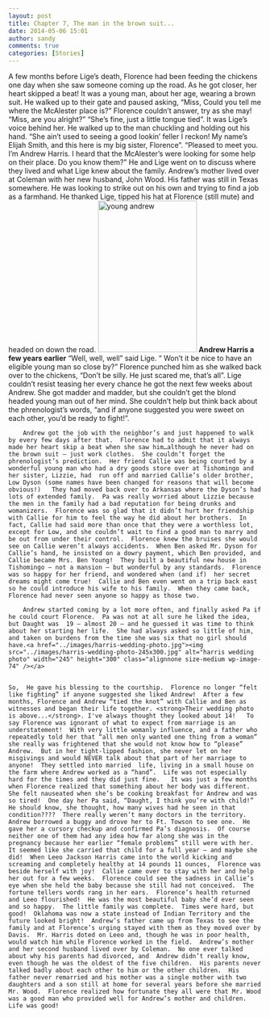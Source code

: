 ```yaml
---
layout: post
title: Chapter 7, The man in the brown suit...
date: 2014-05-06 15:01
author: sandy
comments: true
categories: [Stories]
---
```


 A few months before Lige’s death, Florence had been feeding the chickens one day when she saw someone coming up the road.  As he got closer, her heart skipped a beat!  It was a young man, about her age, wearing a brown suit.  He walked up to their gate and paused asking, “Miss, Could you tell me where the McAlester place is?”  Florence couldn’t answer, try as she may!  “Miss, are you alright?”  “She’s fine, just a little tongue tied”.  It was Lige’s voice behind her.  He walked up to the man chuckling and holding out his hand. “She ain’t used to seeing a good lookin’ feller I reckon!  My name’s Elijah Smith, and this here is my big sister, Florence”.    “Pleased to meet you.   I’m Andrew Harris.  I heard that the McAlester’s were looking for some help on their place.  Do you know them?”   He and Lige went on to discuss where they lived and what Lige knew about the family.  Andrew’s mother lived over at Coleman with her new husband, John Wood.  His father was still in Texas somewhere.  He was looking to strike out on his own and trying to find a job as a farmhand.  He thanked Lige, tipped his hat at Florence (still mute) and headed on down the road.
<a href="http://brownsuit.ryan-day.com/wp-content/uploads/sites/10/2014/05/young-andrew.jpg"><img src="http://brownsuit.ryan-day.com/wp-content/uploads/sites/10/2014/05/young-andrew-196x300.jpg" alt="young andrew" width="196" height="300" class="alignnone size-medium wp-image-93" /></a>
<strong>Andrew Harris a few years earlier</strong>
“Well, well, well” said Lige. “ Won’t it be nice to have an eligible young man so close by?”  Florence punched him as she walked back over to the chickens, “Don’t be silly.  He just scared me, that’s all”.  Lige couldn’t resist teasing her every chance he got the next few weeks about Andrew.  She got madder and madder, but she couldn’t get the blond headed young man out of her mind.  She couldn’t help but think back about the phrenologist’s words, “and if anyone suggested you were sweet on each other, you’d be ready to fight!”.

        Andrew got the job with the neighbor’s and just happened to walk by every few days after that.  Florence had to admit that it always made her heart skip a beat when she saw him…although he never had on the brown suit – just work clothes.  She couldn’t forget the phrenologist’s prediction.  Her friend Callie was being courted by a  wonderful young man who had a dry goods store over at Tishomingo and her sister, Lizzie, had  run off and married Callie’s older brother, Low Dyson (some names have been changed for reasons that will become obvious!)   They had moved back over to Arkansas where the Dyson’s had lots of extended family.  Pa was really worried about Lizzie because the men in the family had a bad reputation for being drunks and womanizers.  Florence was so glad that it didn’t hurt her friendship with Callie for him to feel the way he did about her brothers.  In fact, Callie had said more than once that they were a worthless lot, except for Low, and she couldn’t wait to find a good man to marry and be out from under their control.  Florence knew the bruises she would see on Callie weren’t always accidents.  When Ben asked Mr. Dyson for Callie’s hand, he insisted on a dowry payment, which Ben provided, and Callie became Mrs. Ben Young!  They built a beautiful new house in Tishomingo – not a mansion – but wonderful by any standards.  Florence was so happy for her friend, and wondered when (and if)  her secret dreams might come true!  Callie and Ben even went on a trip back east so he could introduce his wife to his family.  When they came back, Florence had never seen anyone so happy as those two.  

        Andrew started coming by a lot more often, and finally asked Pa if he could court Florence.  Pa was not at all sure he liked the idea, but Daught was  19 – almost 20 – and he guessed it was time to think about her starting her life.  She had always asked so little of him, and taken on burdens from the time she was six that no girl should have.<a href="../images/harris-wedding-photo.jpg"><img src="../images/harris-wedding-photo-245x300.jpg" alt="harris wedding photo" width="245" height="300" class="alignnone size-medium wp-image-74" /></a>    


    So,  He gave his blessing to the courtship.  Florence no longer “felt like fighting” if anyone suggested she liked Andrew!  After a few months, Florence and Andrew “tied the knot” with Callie and Ben as witnesses and began their life together. <strong>Their wedding photo is above...</strong>. I've always thought they looked about 14!   To say Florence was ignorant of what to expect from marriage is an understatement!  With very little womanly influence, and a father who repeatedly told her that “all men only wanted one thing from a woman” she really was frightened that she would not know how to “please” Andrew.  But in her tight-lipped fashion, she never let on her misgivings and would NEVER talk about that part of her marriage to anyone!  They settled into married  life, living in a small house on the farm where Andrew worked as a “hand”.  Life was not especially hard for the times and they did just fine.   It was just a few months when Florence realized that something about her body was different.  She felt nauseated when she’s be cooking breakfast for Andrew and was so tired!  One day her Pa said, “Daught, I think you’re with child!”  He should know, she thought, how many wives had he seen in that condition????  There really weren’t many doctors in the territory.  Andrew borrowed a buggy and drove her to Ft. Towson to see one.  He gave her a cursory checkup and confirmed Pa’s diagnosis.  Of course neither one of them had any idea how far along she was in the pregnancy because her earlier “female problems” still were with her.  It seemed like she carried that child for a full year – and maybe she did!  When Leeo Jackson Harris came into the world kicking and screaming and completely healthy at 14 pounds 11 ounces,  Florence was beside herself with joy!  Callie came over to stay with her and help her out for a few weeks.  Florence could see the sadness in Callie’s eye when she held the baby because she still had not conceived.  The fortune tellers words rang in her ears.  Florence’s health returned and Leeo flourished!  He was the most beautiful baby she’d ever seen and so happy.  The little family was complete.  Times were hard, but good!  Oklahoma was now a state instead of Indian Territory and the future looked bright!  Andrew’s father came up from Texas to see the family and at Florence’s urging stayed with them as they moved over by Davis.  Mr. Harris doted on Leeo and, though he was in poor health,  would watch him while Florence worked in the field.  Andrew’s mother and her second husband lived over by Coleman.  No one ever talked about why his parents had divorced, and  Andrew didn’t really know, even though he was the oldest of the five children.  His parents never talked badly about each other to him or the other children.  His father never remarried and his mother was a single mother with two daughters and a son still at home for several years before she married Mr. Wood.  Florence realized how fortunate they all were that Mr. Wood was a good man who provided well for Andrew’s mother and children.  Life was good!

